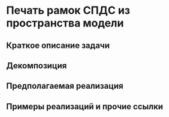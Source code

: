 # Печать рамок СПДС из пространства модели

## Краткое описание задачи

## Декомпозиция

## Предполагаемая реализация

## Примеры реализаций и прочие ссылки
